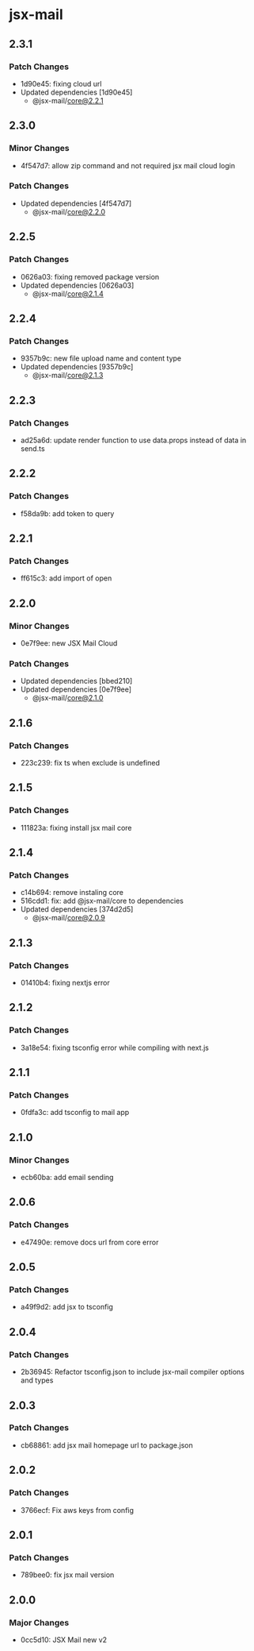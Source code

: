 # jsx-mail

## 2.3.1

### Patch Changes

- 1d90e45: fixing cloud url
- Updated dependencies [1d90e45]
  - @jsx-mail/core@2.2.1

## 2.3.0

### Minor Changes

- 4f547d7: allow zip command and not required jsx mail cloud login

### Patch Changes

- Updated dependencies [4f547d7]
  - @jsx-mail/core@2.2.0

## 2.2.5

### Patch Changes

- 0626a03: fixing removed package version
- Updated dependencies [0626a03]
  - @jsx-mail/core@2.1.4

## 2.2.4

### Patch Changes

- 9357b9c: new file upload name and content type
- Updated dependencies [9357b9c]
  - @jsx-mail/core@2.1.3

## 2.2.3

### Patch Changes

- ad25a6d: update render function to use data.props instead of data in send.ts

## 2.2.2

### Patch Changes

- f58da9b: add token to query

## 2.2.1

### Patch Changes

- ff615c3: add import of open

## 2.2.0

### Minor Changes

- 0e7f9ee: new JSX Mail Cloud

### Patch Changes

- Updated dependencies [bbed210]
- Updated dependencies [0e7f9ee]
  - @jsx-mail/core@2.1.0

## 2.1.6

### Patch Changes

- 223c239: fix ts when exclude is undefined

## 2.1.5

### Patch Changes

- 111823a: fixing install jsx mail core

## 2.1.4

### Patch Changes

- c14b694: remove instaling core
- 516cdd1: fix: add @jsx-mail/core to dependencies
- Updated dependencies [374d2d5]
  - @jsx-mail/core@2.0.9

## 2.1.3

### Patch Changes

- 01410b4: fixing nextjs error

## 2.1.2

### Patch Changes

- 3a18e54: fixing tsconfig error while compiling with next.js

## 2.1.1

### Patch Changes

- 0fdfa3c: add tsconfig to mail app

## 2.1.0

### Minor Changes

- ecb60ba: add email sending

## 2.0.6

### Patch Changes

- e47490e: remove docs url from core error

## 2.0.5

### Patch Changes

- a49f9d2: add jsx to tsconfig

## 2.0.4

### Patch Changes

- 2b36945: Refactor tsconfig.json to include jsx-mail compiler options and types

## 2.0.3

### Patch Changes

- cb68861: add jsx mail homepage url to package.json

## 2.0.2

### Patch Changes

- 3766ecf: Fix aws keys from config

## 2.0.1

### Patch Changes

- 789bee0: fix jsx mail version

## 2.0.0

### Major Changes

- 0cc5d10: JSX Mail new v2
